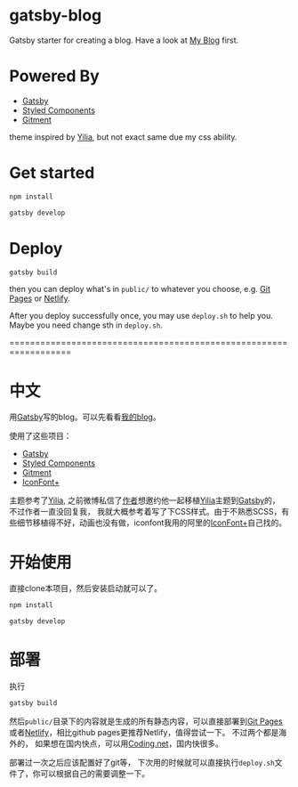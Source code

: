 # gatsby-blog

Gatsby starter for creating a blog. Have a look at [My Blog](https://magicly.me/) first.

# Powered By
* [Gatsby][gatsby]
* [Styled Components](sc)
* [Gitment](gitment)

theme inspired by [Yilia](yilia), but not exact same due my css ability.

# Get started
```bash
npm install

gatsby develop
```

# Deploy
```bash
gatsby build
```
then you can deploy what's in `public/` to whatever you choose, e.g. [Git Pages](https://pages.github.com/) or [Netlify](https://www.netlify.com/).

After you deploy successfully once, you may use `deploy.sh` to help you. Maybe you need change sth in `deploy.sh`.


==================================================================
# 中文

用[Gatsby][gatsby]写的blog。可以先看看[我的blog](https://magicly.me/)。

使用了这些项目：
* [Gatsby][gatsby]
* [Styled Components](sc)
* [Gitment](gitment)
* [IconFont+][iconfont]

主题参考了[Yilia](yilia), 之前微博私信了[作者](http://weibo.com/litten225)想邀约他一起移植[Yilia][yilia]主题到[Gatsby][gatsby]的， 不过作者一直没回复我， 我就大概参考着写了下CSS样式。由于不熟悉SCSS，有些细节移植得不好，动画也没有做，iconfont我用的阿里的[IconFont+][iconfont]自己找的。

# 开始使用
直接clone本项目，然后安装启动就可以了。
```bash
npm install

gatsby develop
```

# 部署
执行
```bash
gatsby build
```
然后`public/`目录下的内容就是生成的所有静态内容，可以直接部署到[Git Pages](https://pages.github.com/)或者[Netlify](https://www.netlify.com/)，相比github pages更推荐Netlify，值得尝试一下。 不过两个都是海外的， 如果想在国内快点，可以用[Coding.net](https://coding.net/)，国内快很多。

部署过一次之后应该配置好了git等， 下次用的时候就可以直接执行`deploy.sh`文件了，你可以根据自己的需要调整一下。

[gatsby]: https://github.com/gatsbyjs/gatsby
[sc]: https://github.com/styled-components/styled-components
[gitment]: https://github.com/imsun/gitment
[iconfont]: http://iconfont.cn/
[yilia]: https://github.com/litten/hexo-theme-yilia